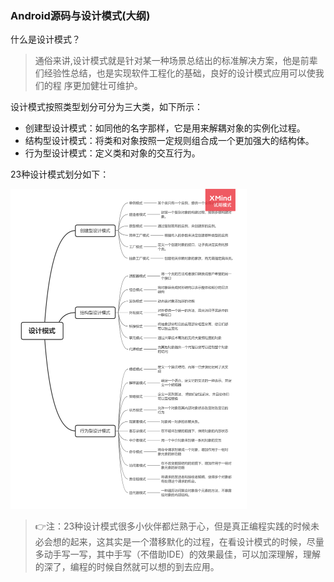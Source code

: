 ### Android源码与设计模式(大纲)



什么是设计模式？

> 通俗来讲,设计模式就是针对某一种场景总结出的标准解决方案，他是前辈们经验性总结，也是实现软件工程化的基础，良好的设计模式应用可以使我们的程 序更加健壮可维护。



设计模式按照类型划分可分为三大类，如下所示：

* 创建型设计模式：如同他的名字那样，它是用来解耦对象的实例化过程。
* 结构型设计模式：将类和对象按照一定规则组合成一个更加强大的结构体。
* 行为型设计模式：定义类和对象的交互行为。



23种设计模式划分如下：

<img src="%E5%9B%BE%E7%89%87/%E8%AE%BE%E8%AE%A1%E6%A8%A1%E5%BC%8F.png" alt="设计模式" style="zoom: 50%;" />



> 👉注：23种设计模式很多小伙伴都烂熟于心，但是真正编程实践的时候未必会想的起来，这其实是一个潜移默化的过程，在看设计模式的时候，尽量多动手写一写，其中手写（不借助IDE）的效果最佳，可以加深理解，理解的深了，编程的时候自然就可以想的到去应用。

